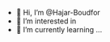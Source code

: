 - 👋 Hi, I’m @Hajar-Boudfor
- 👀 I’m interested in 
- 🌱 I’m currently learning ...


<!---
Hajar-Boudfor/Hajar-Boudfor is a ✨ special ✨ repository because its `README.md` (this file) appears on your GitHub profile.
You can click the Preview link to take a look at your changes.
--->
